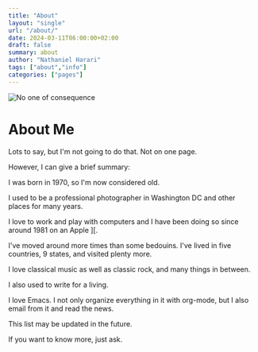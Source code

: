 ```yaml
---
title: "About"
layout: "single"
url: "/about/"
date: 2024-03-11T06:00:00+02:00
draft: false
summary: about
author: "Nathaniel Harari"
tags: ["about","info"]
categories: ["pages"]
---
```


![No one of consequence](/img/me-eiffel-paris.jpg)

# About Me

Lots to say, but I'm not going to do that. Not on one page.

However, I can give a brief summary:

I was born in 1970, so I'm now considered old.

I used to be a professional photographer in Washington DC and other places for many years.

I love to work and play with computers and I have been doing so since around 1981 on an Apple ][.

I've moved around more times than some bedouins. I've lived in five countries, 9 states, and visited plenty more.

I love classical music as well as classic rock, and many things in between.

I also used to write for a living.

I love Emacs. I not only organize everything in it with org-mode, but I also email from it and read the news.

This list may be updated in the future.

If you want to know more, just ask.

